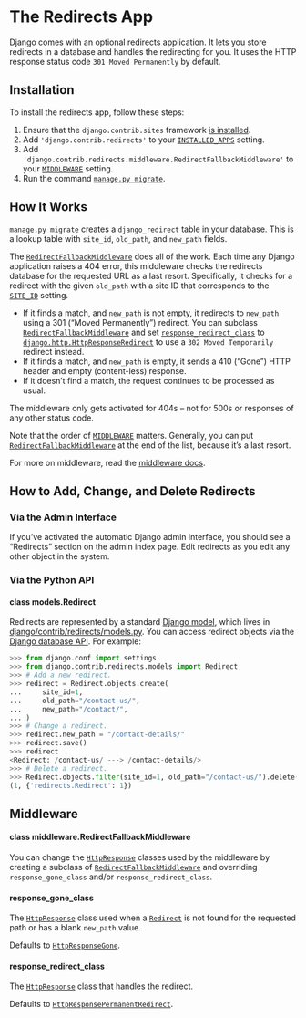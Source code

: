 # The Redirects App

Django comes with an optional redirects application. It lets you store redirects in a database and handles the redirecting for you. It uses the HTTP response status code `301 Moved Permanently` by default.

## Installation

To install the redirects app, follow these steps:

1. Ensure that the `django.contrib.sites` framework [is installed](../sites/#enabling-the-sites-framework).
2. Add `'django.contrib.redirects'` to your [`INSTALLED_APPS`](../../settings/#std-setting-INSTALLED_APPS) setting.
3. Add `'django.contrib.redirects.middleware.RedirectFallbackMiddleware'` to your [`MIDDLEWARE`](../../settings/#std-setting-MIDDLEWARE) setting.
4. Run the command [`manage.py migrate`](../../django-admin/#django-admin-migrate).

## How It Works

`manage.py migrate` creates a `django_redirect` table in your database. This is a lookup table with `site_id`, `old_path`, and `new_path` fields.

The [`RedirectFallbackMiddleware`](#django.contrib.redirects.middleware.RedirectFallbackMiddleware) does all of the work. Each time any Django application raises a 404 error, this middleware checks the redirects database for the requested URL as a last resort. Specifically, it checks for a redirect with the given `old_path` with a site ID that corresponds to the [`SITE_ID`](../../settings/#std-setting-SITE_ID) setting.

- If it finds a match, and `new_path` is not empty, it redirects to `new_path` using a 301 (“Moved Permanently”) redirect. You can subclass [`RedirectFallbackMiddleware`](#django.contrib.redirects.middleware.RedirectFallbackMiddleware) and set [`response_redirect_class`](#django.contrib.redirects.middleware.RedirectFallbackMiddleware.response_redirect_class) to [`django.http.HttpResponseRedirect`](../../request-response/#django.http.HttpResponseRedirect) to use a `302 Moved Temporarily` redirect instead.
- If it finds a match, and `new_path` is empty, it sends a 410 (“Gone”) HTTP header and empty (content-less) response.
- If it doesn’t find a match, the request continues to be processed as usual.

The middleware only gets activated for 404s – not for 500s or responses of any other status code.

Note that the order of [`MIDDLEWARE`](../../settings/#std-setting-MIDDLEWARE) matters. Generally, you can put [`RedirectFallbackMiddleware`](#django.contrib.redirects.middleware.RedirectFallbackMiddleware) at the end of the list, because it’s a last resort.

For more on middleware, read the [middleware docs](../../../topics/http/middleware/).

## How to Add, Change, and Delete Redirects

### Via the Admin Interface

If you’ve activated the automatic Django admin interface, you should see a “Redirects” section on the admin index page. Edit redirects as you edit any other object in the system.

### Via the Python API

#### class models.Redirect

Redirects are represented by a standard [Django model](../../../topics/db/models/), which lives in [django/contrib/redirects/models.py](https://github.com/django/django/blob/main/django/contrib/redirects/models.py). You can access redirect objects via the [Django database API](../../../topics/db/queries/). For example:

```python
>>> from django.conf import settings
>>> from django.contrib.redirects.models import Redirect
>>> # Add a new redirect.
>>> redirect = Redirect.objects.create(
...     site_id=1,
...     old_path="/contact-us/",
...     new_path="/contact/",
... )
>>> # Change a redirect.
>>> redirect.new_path = "/contact-details/"
>>> redirect.save()
>>> redirect
<Redirect: /contact-us/ ---> /contact-details/>
>>> # Delete a redirect.
>>> Redirect.objects.filter(site_id=1, old_path="/contact-us/").delete()
(1, {'redirects.Redirect': 1})
```

## Middleware

#### class middleware.RedirectFallbackMiddleware

You can change the [`HttpResponse`](../../request-response/#django.http.HttpResponse) classes used by the middleware by creating a subclass of [`RedirectFallbackMiddleware`](#django.contrib.redirects.middleware.RedirectFallbackMiddleware) and overriding `response_gone_class` and/or `response_redirect_class`.

#### response_gone_class

The [`HttpResponse`](../../request-response/#django.http.HttpResponse) class used when a [`Redirect`](#django.contrib.redirects.models.Redirect) is not found for the requested path or has a blank `new_path` value.

Defaults to [`HttpResponseGone`](../../request-response/#django.http.HttpResponseGone).

#### response_redirect_class

The [`HttpResponse`](../../request-response/#django.http.HttpResponse) class that handles the redirect.

Defaults to [`HttpResponsePermanentRedirect`](../../request-response/#django.http.HttpResponsePermanentRedirect).